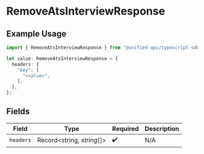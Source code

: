 # RemoveAtsInterviewResponse

## Example Usage

```typescript
import { RemoveAtsInterviewResponse } from "@unified-api/typescript-sdk/sdk/models/operations";

let value: RemoveAtsInterviewResponse = {
  headers: {
    "key": [
      "<value>",
    ],
  },
};
```

## Fields

| Field                      | Type                       | Required                   | Description                |
| -------------------------- | -------------------------- | -------------------------- | -------------------------- |
| `headers`                  | Record<string, *string*[]> | :heavy_check_mark:         | N/A                        |